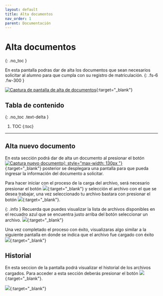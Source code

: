 ```yaml
---
layout: default
title: Alta documentos
nav_order: 1
parent: Documentación
---
```


# Alta documentos
{: .no_toc }

En esta pantalla podras dar de alta los documentos que sean necesarios solicitar al alumno para que cumpla con su registro de matriculación.
{: .fs-6 .fw-300 }

[![Captura de pantalla de alta de documentos](../../assets/images/Documentacion_alta_documentos.png)](../../assets/images/Documentacion_alta_documentos.png){:target="_blank"}

## Tabla de contenido
{: .no_toc .text-delta }

1. TOC
{:toc}

---

## Alta nuevo documento

En esta sección podrá dar de alta un documento al presionar el botón [![Captura nuevo documento](../../assets/images/Documentacion_nuevo_documento.png){: style="max-width: 130px "}](../../assets/images/Documentacion_nuevo_documento.png){:target="_blank"} posterior se desplegara una pantalla para que pueda ingresar la información del documento a solicitar.

Para hacer iniciar con el proceso de la carga del archivo, será necesario presionar el botón [![](../../assets/images/Archivo_masivo_cargar_boton.png)](../../assets/images/Archivo_masivo_cargar_boton.png){:target="_blank"} y selección el archivo con el que se desea trabajar, una vez seleccionado tu archivo bastara con presionar el botón [![](../../assets/images/Archivo_masivo_guardar.png)](../../assets/images/Archivo_masivo_guardar.png){:target="_blank"}.

{: .info }
Recuerda que puedes visualizar la lista de archivos disponibles en el recuadro azul que se encuentra justo arriba del botón seleccionar un archivo. 
[![](../../assets/images/Archivo_masivo_archivos_disponibles.png)](../../assets/images/Archivo_masivo_archivos_disponibles.png){:target="_blank"}

Una vez completado el proceso con éxito, visualizaras algo similar a la siguiente pantalla en donde se indica que el archivo fue cargado con éxito [![](../../assets/images/Archivo_masivo_archivo_guardado_con_exito.png)](../../assets/images/Archivo_masivo_archivo_guardado_con_exito.png){:target="_blank"}

## Historial

En esta seccion de la pantalla podrá visualizar el historial de los archivos cargados. Para acceder a esta sección deberás presionar el botón [![](../../assets/images/Archivo_masivo_boton_historial.png)](../../assets/images/Archivo_masivo_boton_historial.png){:target="_blank"}.



[![](../../assets/images/Archivo_masivo_historial.png)](../../assets/images/Archivo_masivo_historial.png){:target="_blank"}


